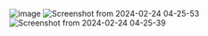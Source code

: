 ![image](https://github.com/ensarsnr/TravelerJournal/assets/113799443/a361a0d0-b976-4080-abff-f7430a64ee97)
![Screenshot from 2024-02-24 04-25-53](https://github.com/ensarsnr/TravelerJournal/assets/113799443/678cb431-f360-4ef8-ac8e-64a5c3f84ab0)
![Screenshot from 2024-02-24 04-25-39](https://github.com/ensarsnr/TravelerJournal/assets/113799443/34fc866c-d3ec-4303-bd53-4bfbf06eb9b2)
